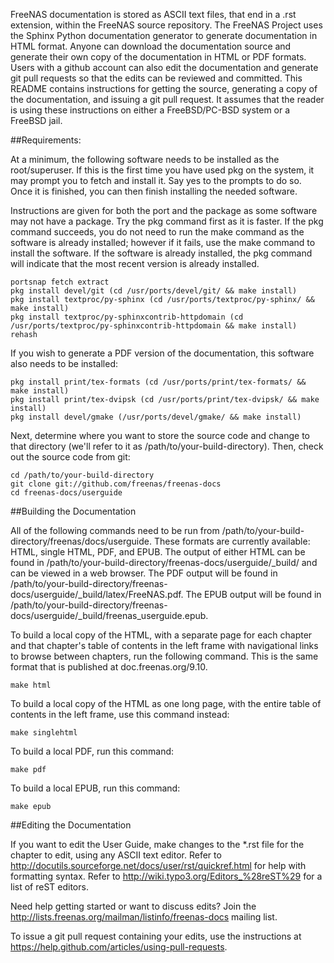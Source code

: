 FreeNAS documentation is stored as ASCII text files, that end in a .rst
extension, within the FreeNAS source repository. The FreeNAS Project
uses the Sphinx Python documentation generator to generate documentation
in HTML format. Anyone can download the documentation source and
generate their own copy of the documentation in HTML or PDF formats.
Users with a github account can also edit the documentation and generate
git pull requests so that the edits can be reviewed and committed. This
README contains instructions for getting the source, generating a copy
of the documentation, and issuing a git pull request. It assumes that
the reader is using these instructions on either a FreeBSD/PC-BSD system
or a FreeBSD jail.

##Requirements:

At a minimum, the following software needs to be installed as the
root/superuser. If this is the first time you have used pkg on the
system, it may prompt you to fetch and install it. Say yes to the
prompts to do so. Once it is finished, you can then finish installing
the needed software.

Instructions are given for both the port and the package as some
software may not have a package. Try the pkg command first as it is
faster. If the pkg command succeeds, you do not need to run the make
command as the software is already installed; however if it fails, use
the make command to install the software. If the software is already
installed, the pkg command will indicate that the most recent version is
already installed.

```
portsnap fetch extract
pkg install devel/git (cd /usr/ports/devel/git/ && make install)
pkg install textproc/py-sphinx (cd /usr/ports/textproc/py-sphinx/ && make install)
pkg install textproc/py-sphinxcontrib-httpdomain (cd /usr/ports/textproc/py-sphinxcontrib-httpdomain && make install)
rehash
```

If you wish to generate a PDF version of the documentation, this
software also needs to be installed:

```
pkg install print/tex-formats (cd /usr/ports/print/tex-formats/ && make install)
pkg install print/tex-dvipsk (cd /usr/ports/print/tex-dvipsk/ && make install)
pkg install devel/gmake (/usr/ports/devel/gmake/ && make install)
```

Next, determine where you want to store the source code and change to
that directory (we'll refer to it as /path/to/your-build-directory).
Then, check out the source code from git:

```
cd /path/to/your-build-directory
git clone git://github.com/freenas/freenas-docs
cd freenas-docs/userguide
```

##Building the Documentation

All of the following commands need to be run from
/path/to/your-build-directory/freenas/docs/userguide. These formats are
currently available: HTML, single HTML, PDF, and EPUB. The output of
either HTML can be found in
/path/to/your-build-directory/freenas-docs/userguide/_build/ and can be
viewed in a web browser. The PDF output will be found in
/path/to/your-build-directory/freenas-docs/userguide/_build/latex/FreeNAS.pdf.
The EPUB output will be found in
/path/to/your-build-directory/freenas-docs/userguide/_build/freenas_userguide.epub.

To build a local copy of the HTML, with a separate page for each chapter
and that chapter's table of contents in the left frame with navigational
links to browse between chapters, run the following command. This is the
same format that is published at doc.freenas.org/9.10.

```
make html
```

To build a local copy of the HTML as one long page, with the entire
table of contents in the left frame, use this command instead:

```
make singlehtml
```

To build a local PDF, run this command:

```
make pdf
```

To build a local EPUB, run this command:

```
make epub
```

##Editing the Documentation

If you want to edit the User Guide, make changes to the *.rst file for
the chapter to edit, using any ASCII text editor. Refer to
http://docutils.sourceforge.net/docs/user/rst/quickref.html for help
with formatting syntax. Refer to
http://wiki.typo3.org/Editors_%28reST%29 for a list of reST editors.

Need help getting started or want to discuss edits? Join the
http://lists.freenas.org/mailman/listinfo/freenas-docs mailing list.

To issue a git pull request containing your edits, use the instructions
at https://help.github.com/articles/using-pull-requests.
